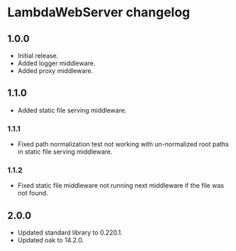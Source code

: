 # LambdaWebServer changelog

## 1.0.0

- Initial release.
- Added logger middleware.
- Added proxy middleware.

## 1.1.0

- Added static file serving middleware.

### 1.1.1

- Fixed path normalization test not working
   with un-normalized root paths in static file serving middleware.

### 1.1.2

- Fixed static file middleware not running next middleware if the file was not found.

## 2.0.0

- Updated standard library to 0.220.1.
- Updated oak to 14.2.0.
